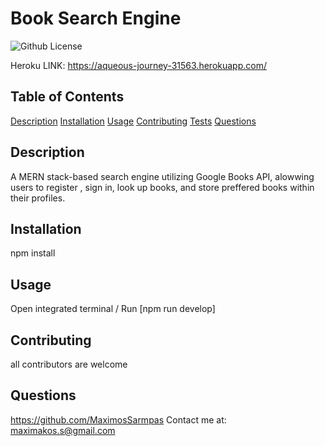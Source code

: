 # Book Search Engine
  ![Github License](https://img.shields.io/badge/license-MIT-green)
  
  Heroku LINK: https://aqueous-journey-31563.herokuapp.com/
  ## Table of Contents
  
  [Description](#description)
  [Installation](#installation)
  [Usage](#usage)
  [Contributing](#contributing)
  [Tests](#tests)
  [Questions](#questions)
  
  ## Description
  A MERN stack-based search engine utilizing Google Books API, alowwing users to register , sign in, look up books, and store preffered books within their profiles.
  
  ## Installation
  npm install
  
  ## Usage
  Open integrated terminal / Run [npm run develop]
  
 
  
  ## Contributing
  all contributors are welcome
  
  
  
  ## Questions
  https://github.com/MaximosSarmpas 
  Contact me at: maximakos.s@gmail.com
